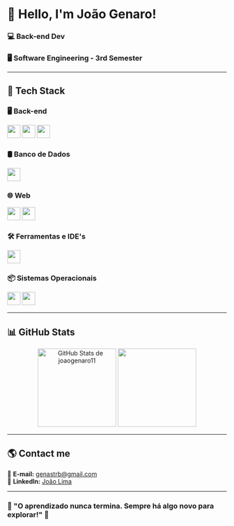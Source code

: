 # 👋 Hello, I'm João Genaro!

### 💻 Back-end Dev 
### 🖥️ Software Engineering - 3rd Semester

---

## 🚀 Tech Stack

### **🖥️ Back-end**
<p align="left">
    <img src="https://img.shields.io/badge/-Python-3776AB?style=for-the-badge&logo=python&logoColor=white" height="30"/>
    <img src="https://img.shields.io/badge/-C++-00599C?style=for-the-badge&logo=c%2B%2B&logoColor=white" height="30"/>
    <img src="https://img.shields.io/badge/-C-A8B9CC?style=for-the-badge&logo=c&logoColor=white" height="30"/>
</p>

### **🛢️ Banco de Dados**
<p align="left">
    <img src="https://img.shields.io/badge/-MySQL-4479A1?style=for-the-badge&logo=mysql&logoColor=white" height="30"/>
</p>

### **🌐 Web**
<p align="left">
    <img src="https://img.shields.io/badge/-HTML5-E34F26?style=for-the-badge&logo=html5&logoColor=white" height="30"/>
    <img src="https://img.shields.io/badge/-CSS3-1572B6?style=for-the-badge&logo=css3&logoColor=white" height="30"/>
</p>

### **🛠️ Ferramentas e IDE's**
<p align="left">
    <img src="https://img.shields.io/badge/-VSCode-007ACC?style=for-the-badge&logo=visual-studio-code&logoColor=white" height="30"/>
</p>

### **📦 Sistemas Operacionais**  
<p align="left">
    <img src="https://img.shields.io/badge/-Windows_10-0078D6?style=for-the-badge&logo=windows&logoColor=white" height="30"/>
    <img src="https://img.shields.io/badge/-MacOS-000000?style=for-the-badge&logo=apple&logoColor=white" height="30"/>
</p>

---
## 📊 GitHub Stats

<p align="center">
    <img height="180em" src="https://github-readme-stats.vercel.app/api?username=joaogenaro11&show_icons=true&theme=tokyonight" alt="GitHub Stats de joaogenaro11"/>
    <img height="180em" src="https://github-readme-stats.vercel.app/api/top-langs/?username=joaogenaro11&layout=compact&exclude_repo=TPAA-IDP&theme=tokyonight"/>
</p>

---

## 🌎 Contact me

📧 **E-mail:** [genastrb@gmail.com](mailto:genastrb@gmail.com)  
🔗 **LinkedIn:** [João Lima](https://www.linkedin.com/in/jo%C3%A3o-lima-9b0833333/)

---

### 🎯 "O aprendizado nunca termina. Sempre há algo novo para explorar!" 🚀
